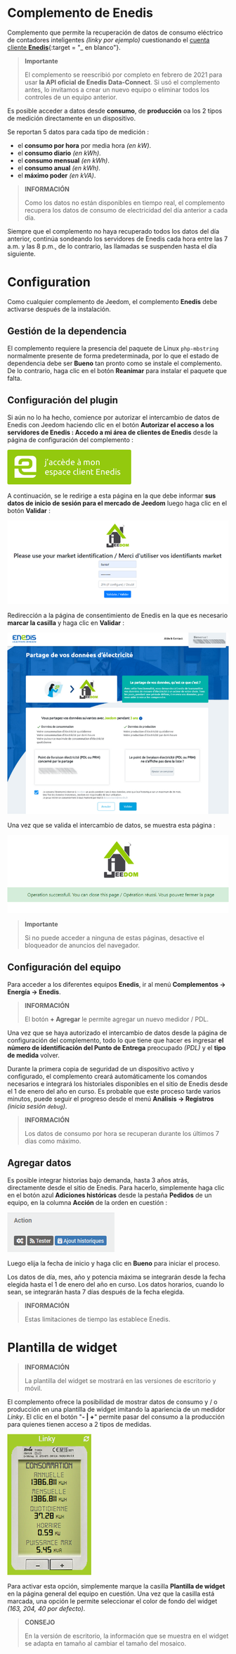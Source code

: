# Complemento de Enedis

Complemento que permite la recuperación de datos de consumo eléctrico de contadores inteligentes *(linky por ejemplo)* cuestionando el [cuenta cliente **Enedis**](https://mon-compte.enedis.fr/auth/XUI/#login/&realm=/enedis&forward=true){:target = "\_ en blanco"}.

>**Importante**
>
>El complemento se reescribió por completo en febrero de 2021 para usar **la API oficial de Enedis Data-Connect**. Si usó el complemento antes, lo invitamos a crear un nuevo equipo o eliminar todos los controles de un equipo anterior.

Es posible acceder a datos desde **consumo**, de **producción** oa los 2 tipos de medición directamente en un dispositivo.

Se reportan 5 datos para cada tipo de medición :
- el **consumo por hora** por media hora *(en kW)*.
- el **consumo diario** *(en kWh)*.
- el **consumo mensual** *(en kWh)*.
- el **consumo anual** *(en kWh)*.
- el **máximo poder** *(en kVA)*.

>**INFORMACIÓN**  
>    
>Como los datos no están disponibles en tiempo real, el complemento recupera los datos de consumo de electricidad del día anterior a cada día.

Siempre que el complemento no haya recuperado todos los datos del día anterior, continúa sondeando los servidores de Enedis cada hora entre las 7 a.m. y las 8 p.m., de lo contrario, las llamadas se suspenden hasta el día siguiente.

# Configuration

Como cualquier complemento de Jeedom, el complemento **Enedis** debe activarse después de la instalación.

## Gestión de la dependencia

El complemento requiere la presencia del paquete de Linux `php-mbstring` normalmente presente de forma predeterminada, por lo que el estado de dependencia debe ser **Bueno** tan pronto como se instale el complemento. De lo contrario, haga clic en el botón **Reanimar** para instalar el paquete que falta.

## Configuración del plugin

Si aún no lo ha hecho, comience por autorizar el intercambio de datos de Enedis con Jeedom haciendo clic en el botón **Autorizar el acceso a los servidores de Enedis : Accedo a mi área de clientes de Enedis** desde la página de configuración del complemento :      

![Lien espace-client Enedis](./images/link_enedis.png)

A continuación, se le redirige a esta página en la que debe informar **sus datos de inicio de sesión para el mercado de Jeedom** luego haga clic en el botón **Validar** :      

![Authentification compte Market Jeedom](./images/Auth_Jeedom.png)

Redirección a la página de consentimiento de Enedis en la que es necesario **marcar la casilla** y haga clic en **Validar** :     

![Autorisation Enedis](./images/Auth_Enedis.png)

Una vez que se valida el intercambio de datos, se muestra esta página :     

![Succès](./images/Auth_Enedis_success.png)

>**Importante**
>    
>Si no puede acceder a ninguna de estas páginas, desactive el bloqueador de anuncios del navegador.

## Configuración del equipo

Para acceder a los diferentes equipos **Enedis**, ir al menú **Complementos → Energía → Enedis**.

>**INFORMACIÓN**
>    
>El botón **+ Agregar** le permite agregar un nuevo medidor / PDL.

Una vez que se haya autorizado el intercambio de datos desde la página de configuración del complemento, todo lo que tiene que hacer es ingresar **el número de identificación del Punto de Entrega** preocupado *(PDL)* y el **tipo de medida** volver.

Durante la primera copia de seguridad de un dispositivo activo y configurado, el complemento creará automáticamente los comandos necesarios e integrará los historiales disponibles en el sitio de Enedis desde el 1 de enero del año en curso. Es probable que este proceso tarde varios minutos, puede seguir el progreso desde el menú **Análisis → Registros** *(inicia sesión ``debug``)*.

>**INFORMACIÓN**
>
>Los datos de consumo por hora se recuperan durante los últimos 7 días como máximo.

## Agregar datos

Es posible integrar historias bajo demanda, hasta 3 años atrás, directamente desde el sitio de Enedis. Para hacerlo, simplemente haga clic en el botón azul **Adiciones históricas** desde la pestaña **Pedidos** de un equipo, en la columna **Acción** de la orden en cuestión :

![Ajout d'historiques](./images/enedis_addHistory.png)

Luego elija la fecha de inicio y haga clic en **Bueno** para iniciar el proceso.

Los datos de día, mes, año y potencia máxima se integrarán desde la fecha elegida hasta el 1 de enero del año en curso. Los datos horarios, cuando lo sean, se integrarán hasta 7 días después de la fecha elegida.

>**INFORMACIÓN**
>
>Estas limitaciones de tiempo las establece Enedis.

# Plantilla de widget

>**INFORMACIÓN**
>     
>La plantilla del widget se mostrará en las versiones de escritorio y móvil.

El complemento ofrece la posibilidad de mostrar datos de consumo y / o producción en una plantilla de widget imitando la apariencia de un medidor *Linky*. El clic en el botón "**- \| +**" permite pasar del consumo a la producción para quienes tienen acceso a 2 tipos de medidas.

![Plantilla de widget](./images/enedis_screenshot1.png)

Para activar esta opción, simplemente marque la casilla **Plantilla de widget** en la página general del equipo en cuestión. Una vez que la casilla está marcada, una opción le permite seleccionar el color de fondo del widget *(163, 204, 40 por defecto)*.

>**CONSEJO**
>     
>En la versión de escritorio, la información que se muestra en el widget se adapta en tamaño al cambiar el tamaño del mosaico.

